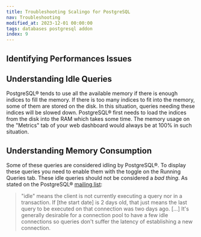 ```yaml
---
title: Troubleshooting Scalingo for PostgreSQL
nav: Troubleshooting
modified_at: 2023-12-01 00:00:00
tags: databases postgresql addon
index: 9
---
```


## Identifying Performances Issues


## Understanding Idle Queries

PostgreSQL® tends to use all the available memory if there is enough indices to
fill the memory. If there is too many indices to fit into the memory, some of
them are stored on the disk. In this situation, queries needing these indices
will be slowed down. PostgreSQL® first needs to load the indices from the disk
into the RAM which takes some time. The memory usage on the "Metrics" tab of
your web dashboard would always be at 100% in such situation.


## Understanding Memory Consumption

Some of these queries are considered idling by PostgreSQL®. To display these
queries you need to enable them with the toggle on the Running Queries tab.
These idle queries should not be considered a _bad thing_. As
stated on the PostgreSQL® [mailing list](https://postgrespro.com/list/id/CAC6ry0LFHv+eMjpde_3jqfSnG9hg2O6s=9VTwLh2jiYydXSqGg@mail.gmail.com):

> "idle" means the client is not currently executing a query nor in a
  transaction. If [the start date] is 2 days old, that just means the last
  query to be executed on that connection was two days ago. [...] It's
  generally desirable for a connection pool to have a few idle connections so
  queries don't suffer the latency of establishing a new connection.
